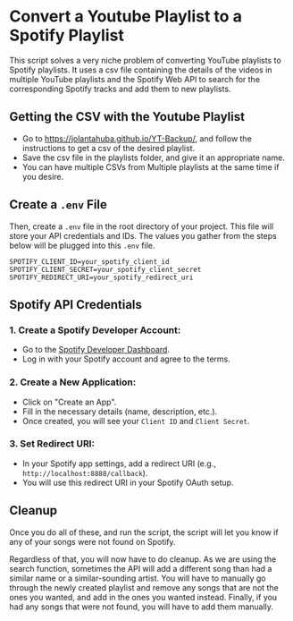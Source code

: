 # Convert a Youtube Playlist to a Spotify Playlist

This script solves a very niche problem of converting YouTube playlists to Spotify playlists.
It uses a csv file containing the details of the videos in multiple YouTube playlists and the 
Spotify Web API to search for the corresponding Spotify tracks and add them to new playlists.


## Getting the CSV with the Youtube Playlist

- Go to https://jolantahuba.github.io/YT-Backup/, and follow the instructions to get
a csv of the desired playlist.
- Save the csv file in the playlists folder, and give it an appropriate name.
- You can have multiple CSVs from Multiple playlists at the same time if you desire.

## Create a `.env` File
Then, create a `.env` file in the root directory of your project. This file will store your API credentials and IDs.
The values you gather from the steps below will be plugged into this `.env` file.

```env
SPOTIFY_CLIENT_ID=your_spotify_client_id
SPOTIFY_CLIENT_SECRET=your_spotify_client_secret
SPOTIFY_REDIRECT_URI=your_spotify_redirect_uri
```

## Spotify API Credentials

### 1. Create a Spotify Developer Account:
- Go to the [Spotify Developer Dashboard](https://developer.spotify.com/dashboard/applications).
- Log in with your Spotify account and agree to the terms.

### 2. Create a New Application:
- Click on "Create an App".
- Fill in the necessary details (name, description, etc.).
- Once created, you will see your `Client ID` and `Client Secret`.

### 3. Set Redirect URI:
- In your Spotify app settings, add a redirect URI (e.g., `http://localhost:8888/callback`).
- You will use this redirect URI in your Spotify OAuth setup.

## Cleanup

Once you do all of these, and run the script, the script will let you know if
any of your songs were not found on Spotify.

Regardless of that, you will now have to do cleanup. As we are using the search function, sometimes
the API will add a different song than had a similar name or a similar-sounding artist. You will have to
manually go through the newly created playlist and remove any songs that are not the ones you wanted, and add in
the ones you wanted instead. Finally, if you had any songs that were not found, you will have to add them manually.